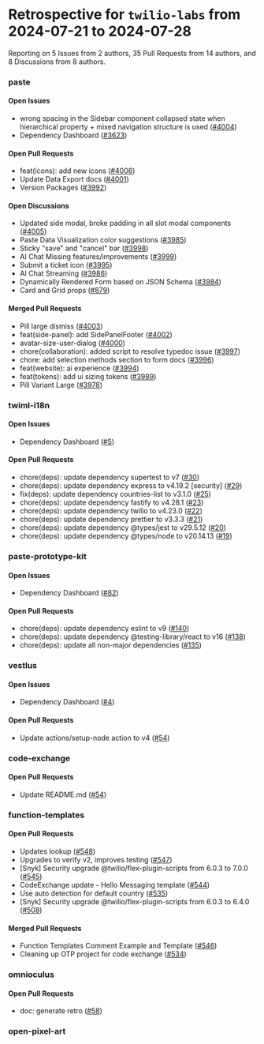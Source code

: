 # Retrospective for `twilio-labs` from 2024-07-21 to 2024-07-28

Reporting on 5 Issues from 2 authors, 35 Pull Requests from 14 authors, and 8 Discussions from 8 authors.


### paste

#### Open Issues

- wrong spacing in the Sidebar component collapsed state when hierarchical property + mixed navigation structure is used ([#4004](https://github.com/twilio-labs/paste/issues/4004))
- Dependency Dashboard ([#3623](https://github.com/twilio-labs/paste/issues/3623))

#### Open Pull Requests

- feat(icons): add new icons ([#4006](https://github.com/twilio-labs/paste/pull/4006))
- Update Data Export docs ([#4001](https://github.com/twilio-labs/paste/pull/4001))
- Version Packages ([#3992](https://github.com/twilio-labs/paste/pull/3992))

#### Open Discussions

- Updated side modal, broke padding in all slot modal components ([#4005](https://github.com/twilio-labs/paste/discussions/4005))
- Paste Data Visualization color suggestions ([#3985](https://github.com/twilio-labs/paste/discussions/3985))
- Sticky "save" and "cancel" bar ([#3998](https://github.com/twilio-labs/paste/discussions/3998))
- AI Chat Missing features/improvements ([#3999](https://github.com/twilio-labs/paste/discussions/3999))
- Submit a ticket icon ([#3995](https://github.com/twilio-labs/paste/discussions/3995))
- AI Chat Streaming ([#3986](https://github.com/twilio-labs/paste/discussions/3986))
- Dynamically Rendered Form based on JSON Schema ([#3984](https://github.com/twilio-labs/paste/discussions/3984))
- Card and Grid props ([#879](https://github.com/twilio-labs/paste/discussions/879))

#### Merged Pull Requests

- Pill large dismiss ([#4003](https://github.com/twilio-labs/paste/pull/4003))
- feat(side-panel): add SidePanelFooter ([#4002](https://github.com/twilio-labs/paste/pull/4002))
- avatar-size-user-dialog ([#4000](https://github.com/twilio-labs/paste/pull/4000))
- chore(collaboration): added script to resolve typedoc issue ([#3997](https://github.com/twilio-labs/paste/pull/3997))
- chore: add selection methods section to form docs ([#3996](https://github.com/twilio-labs/paste/pull/3996))
- feat(website): ai experience ([#3994](https://github.com/twilio-labs/paste/pull/3994))
- feat(tokens): add ui sizing tokens ([#3989](https://github.com/twilio-labs/paste/pull/3989))
- Pill Variant Large ([#3978](https://github.com/twilio-labs/paste/pull/3978))

### twiml-i18n

#### Open Issues

- Dependency Dashboard ([#5](https://github.com/twilio-labs/twiml-i18n/issues/5))

#### Open Pull Requests

- chore(deps): update dependency supertest to v7 ([#30](https://github.com/twilio-labs/twiml-i18n/pull/30))
- chore(deps): update dependency express to v4.19.2 [security] ([#29](https://github.com/twilio-labs/twiml-i18n/pull/29))
- fix(deps): update dependency countries-list to v3.1.0 ([#25](https://github.com/twilio-labs/twiml-i18n/pull/25))
- chore(deps): update dependency fastify to v4.28.1 ([#23](https://github.com/twilio-labs/twiml-i18n/pull/23))
- chore(deps): update dependency twilio to v4.23.0 ([#22](https://github.com/twilio-labs/twiml-i18n/pull/22))
- chore(deps): update dependency prettier to v3.3.3 ([#21](https://github.com/twilio-labs/twiml-i18n/pull/21))
- chore(deps): update dependency @types/jest to v29.5.12 ([#20](https://github.com/twilio-labs/twiml-i18n/pull/20))
- chore(deps): update dependency @types/node to v20.14.13 ([#19](https://github.com/twilio-labs/twiml-i18n/pull/19))

### paste-prototype-kit

#### Open Issues

- Dependency Dashboard ([#82](https://github.com/twilio-labs/paste-prototype-kit/issues/82))

#### Open Pull Requests

- chore(deps): update dependency eslint to v9 ([#140](https://github.com/twilio-labs/paste-prototype-kit/pull/140))
- chore(deps): update dependency @testing-library/react to v16 ([#138](https://github.com/twilio-labs/paste-prototype-kit/pull/138))
- chore(deps): update all non-major dependencies ([#135](https://github.com/twilio-labs/paste-prototype-kit/pull/135))

### vestlus

#### Open Issues

- Dependency Dashboard ([#4](https://github.com/twilio-labs/vestlus/issues/4))

#### Open Pull Requests

- Update actions/setup-node action to v4 ([#54](https://github.com/twilio-labs/vestlus/pull/54))

### code-exchange

#### Open Pull Requests

- Update README.md ([#54](https://github.com/twilio-labs/code-exchange/pull/54))

### function-templates

#### Open Pull Requests

- Updates lookup ([#548](https://github.com/twilio-labs/function-templates/pull/548))
- Upgrades to verify v2, improves testing ([#547](https://github.com/twilio-labs/function-templates/pull/547))
- [Snyk] Security upgrade @twilio/flex-plugin-scripts from 6.0.3 to 7.0.0 ([#545](https://github.com/twilio-labs/function-templates/pull/545))
- CodeExchange update - Hello Messaging template ([#544](https://github.com/twilio-labs/function-templates/pull/544))
- Use auto detection for default country ([#535](https://github.com/twilio-labs/function-templates/pull/535))
- [Snyk] Security upgrade @twilio/flex-plugin-scripts from 6.0.3 to 6.4.0 ([#508](https://github.com/twilio-labs/function-templates/pull/508))

#### Merged Pull Requests

- Function Templates Comment Example and Template ([#546](https://github.com/twilio-labs/function-templates/pull/546))
- Cleaning up OTP project for code exchange ([#534](https://github.com/twilio-labs/function-templates/pull/534))

### omnioculus

#### Open Pull Requests

- doc: generate retro ([#58](https://github.com/twilio-labs/omnioculus/pull/58))

### open-pixel-art